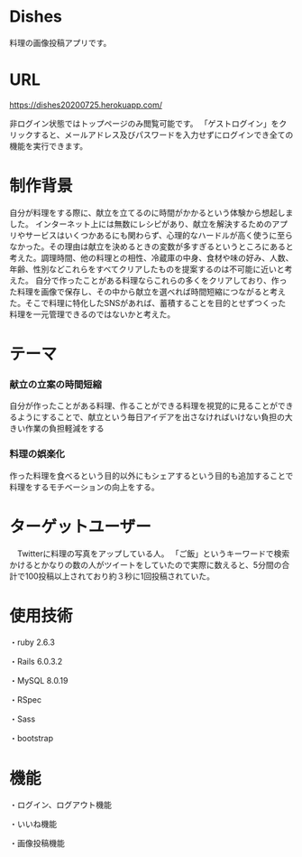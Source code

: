 # Dishes

料理の画像投稿アプリです。

# URL

https://dishes20200725.herokuapp.com/

非ログイン状態ではトップページのみ閲覧可能です。
「ゲストログイン」をクリックすると、メールアドレス及びパスワードを入力せずにログインでき全ての機能を実行できます。


# 制作背景

自分が料理をする際に、献立を立てるのに時間がかかるという体験から想起しました。
インターネット上には無数にレシピがあり、献立を解決するためのアプリやサービスはいくつかあるにも関わらず、心理的なハードルが高く使うに至らなかった。その理由は献立を決めるときの変数が多すぎるというところにあると考えた。調理時間、他の料理との相性、冷蔵庫の中身、食材や味の好み、人数、年齢、性別などこれらをすべてクリアしたものを提案するのは不可能に近いと考えた。
自分で作ったことがある料理ならこれらの多くをクリアしており、作った料理を画像で保存し、その中から献立を選べれば時間短縮につながると考えた。そこで料理に特化したSNSがあれば、蓄積することを目的とせずつくった料理を一元管理できるのではないかと考えた。

# テーマ

### 献立の立案の時間短縮
自分が作ったことがある料理、作ることができる料理を視覚的に見ることができるようにすることで、献立という毎日アイデアを出さなければいけない負担の大きい作業の負担軽減をする

### 料理の娯楽化
作った料理を食べるという目的以外にもシェアするという目的も追加することで料理をするモチベーションの向上をする。


# ターゲットユーザー
　Twitterに料理の写真をアップしている人。
「ご飯」というキーワードで検索かけるとかなりの数の人がツイートをしていたので実際に数えると、5分間の合計で100投稿以上されており約３秒に1回投稿されていた。






# 使用技術

・ruby 2.6.3

・Rails 6.0.3.2

・MySQL 8.0.19 

・RSpec

・Sass

・bootstrap

# 機能

・ログイン、ログアウト機能

・いいね機能

・画像投稿機能

